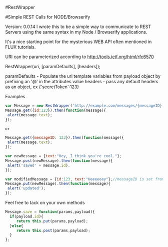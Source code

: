 #RestWrapper

#Simple REST Calls for NODE/Browserify

Version: 0.0.14 
I wrote this to be a simple way to communicate to REST Servers using the same syntax in my Node / Browserify applications.

It's a nice starting point for the mysterious WEB API often mentioned in FLUX tutorials.

URI can be parameterized according to http://tools.ietf.org/html/rfc6570

RestWrapper(uri, [paramDefaults], [headers]);

paramDefaults - Populate the uri template variables from payload object by prefixing an '@' in the attributes value
headers - pass any default headers as an object, ex {'secretToken':123}

Examples
````javascript
var Message = new RestWrapper('http://example.com/messages/{messageID}', {messageID:'@id'});
Message.get({id:123}).then(function(message){
 alert(message.text);
});

or

Message.get({messageID: 123}).then(function(message){
 alert(message.text);
});

````
````javascript
var newMessage = {text:"Hey, I think you're cool."};
Message.post(newMessage).then(function(message){
 alert('saved' + message.id).
});

var modifiedMessage = {id:123, text:"Heeeeeey"};//messageID is set from the id in the message object
Message.put(newMessage).then(function(message){
 alert('updated');
});
````
Feel free to tack on your own methods
````javascript
Message.save = function(params,payload){
  if(payload.id){
     return this.put(params,payload);
  }else{
     return this.post(params,payload);
  }
};
````


